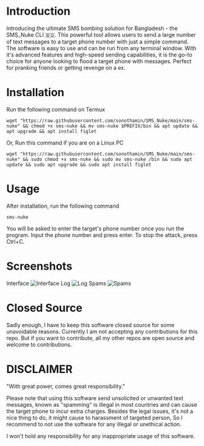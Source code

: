# Introduction #
Introducing the ultimate SMS bombing solution for Bangladesh - the SMS_Nuke CLI 🇧🇩. This powerful tool allows users to send a large number of text messages to a target phone number with just a simple command. The software is easy to use and can be run from any terminal window. With it's advanced features and high-speed sending capabilities, it is the go-to choice for anyone looking to flood a target phone with messages. Perfect for pranking friends or getting revenge on a ex.

# Installation #
Run the following command on Termux
```
wget "https://raw.githubusercontent.com/sonothamin/SMS_Nuke/main/sms-nuke" && chmod +x sms-nuke && mv sms-nuke $PREFIX/bin && apt update && apt upgrade && apt install figlet
```
Or, Run this command if you are on a Linux PC
```
wget "https://raw.githubusercontent.com/sonothamin/SMS_Nuke/main/sms-nuke" && sudo chmod +x sms-nuke && sudo mv sms-nuke /bin && sudo apt update && sudo apt upgrade && sudo apt install figlet
```
# Usage #
After installation, run the following command
```
sms-nuke
```
You will be asked to enter the target's phone number once you run the program. Input the phone number and press enter. To stop the attack, press Ctrl+C.

# Screenshots #
Interface
![Interface](https://github.com/sonothamin/SMS_Nuke/raw/main/Screenshot_2023-01-12-05-17-32-55.jpg)
Log
![Log](https://github.com/sonothamin/SMS_Nuke/raw/main/IMG_20230112_052152-oioi.jpg)
Spams
![Spams](https://github.com/sonothamin/SMS_Nuke/raw/main/Screenshot_2023-01-12-05-20-22-38_0ce57feeccaa51fb7deed04b4dbda235.jpg)

# Closed Source #
Sadly enough, I have to keep this software closed source for some unavoidable reasons. Currently I am not accepting any contributions for this repo. But if you want to contribute, all my other repos are open source and welcome to contributions.

# DISCLAIMER #
"With great power, comes great responsibility."

Please note that using this software send unsolicited or unwanted text messages, known as "spamming" is illegal in most countries and can cause the target phone to incur extra charges. Besides the legal issues, it's not a nice thing to do, it might cause to harassment of targeted person, So I recommend to not use the software for any illegal or unethical action.

I won't hold any responsibility for any inappropriate usage of this software. 
